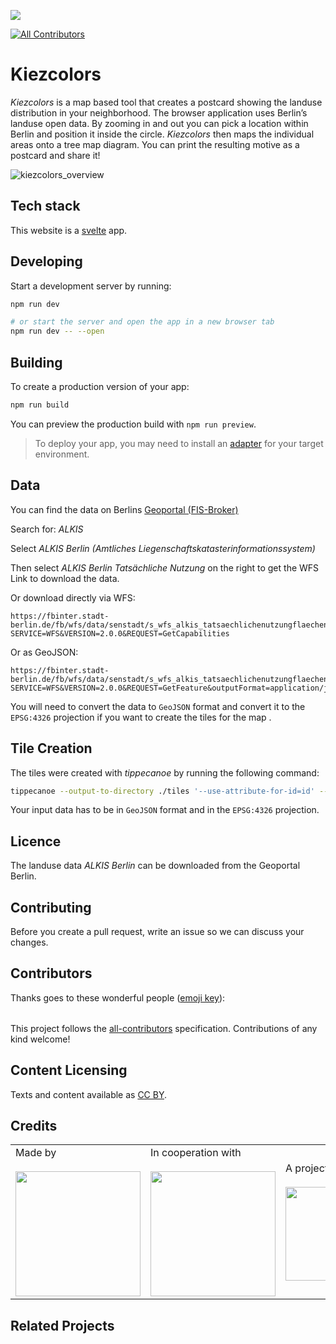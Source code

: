 ![](https://img.shields.io/badge/Built%20with%20%E2%9D%A4%EF%B8%8F-at%20Technologiestiftung%20Berlin-blue)

<!-- ALL-CONTRIBUTORS-BADGE:START - Do not remove or modify this section -->

[![All Contributors](https://img.shields.io/badge/all_contributors-0-orange.svg?style=flat-square)](#contributors-)

<!-- ALL-CONTRIBUTORS-BADGE:END -->

# Kiezcolors

*Kiezcolors* is a map based tool that creates a postcard showing the landuse distribution in your neighborhood. The browser application uses Berlin’s landuse open data. By zooming in and out you can pick a location within Berlin and position it inside the circle. *Kiezcolors* then maps the individual areas onto a tree map diagram. You can print the resulting motive as a postcard and share it!

![kiezcolors_overview](https://github.com/technologiestiftung/kiezcolors/assets/46717848/fc4b20c6-4485-4a53-aafd-19c2ce5633e0)


## Tech stack

This website is a [svelte](https://svelte.dev/) app.

## Developing

Start a development server by running:

```bash
npm run dev

# or start the server and open the app in a new browser tab
npm run dev -- --open
```

## Building

To create a production version of your app:

```bash
npm run build
```

You can preview the production build with `npm run preview`.

> To deploy your app, you may need to install an [adapter](https://kit.svelte.dev/docs/adapters) for your target environment.

## Data
You can find the data on Berlins [Geoportal (FIS-Broker)](https://fbinter.stadt-berlin.de/fb/)

Search for: *ALKIS*

Select *ALKIS Berlin (Amtliches Liegenschaftskatasterinformationssystem)*

Then select *ALKIS Berlin Tatsächliche Nutzung* on the right to get the WFS Link to download the data.

Or download directly via WFS: 

```
https://fbinter.stadt-berlin.de/fb/wfs/data/senstadt/s_wfs_alkis_tatsaechlichenutzungflaechen?SERVICE=WFS&VERSION=2.0.0&REQUEST=GetCapabilities
```

Or as GeoJSON:

```
https://fbinter.stadt-berlin.de/fb/wfs/data/senstadt/s_wfs_alkis_tatsaechlichenutzungflaechen?SERVICE=WFS&VERSION=2.0.0&REQUEST=GetFeature&outputFormat=application/json&TYPENAMES=fis:s_wfs_alkis_tatsaechlichenutzungflaechen
```


You will need to convert the data to ```GeoJSON``` format and convert it to the ```EPSG:4326``` projection if you want to create the tiles for the map . 
  
## Tile Creation

The tiles were created with *tippecanoe* by running the following command:

```bash
tippecanoe --output-to-directory ./tiles '--use-attribute-for-id=id' --no-tile-compression --force -B 13 '--minimum-zoom=10' '--maximum-zoom=13' ./alkis.geojson
```
Your input data has to be in ```GeoJSON``` format and in the ```EPSG:4326``` projection. 

## Licence

The landuse data *ALKIS Berlin* can be downloaded from the Geoportal Berlin.

## Contributing

Before you create a pull request, write an issue so we can discuss your changes.

## Contributors

Thanks goes to these wonderful people ([emoji key](https://allcontributors.org/docs/en/emoji-key)):

<!-- ALL-CONTRIBUTORS-LIST:START - Do not remove or modify this section -->
<!-- prettier-ignore-start -->
<!-- markdownlint-disable -->
<table>
  <tr>
  </tr>
</table>

<!-- markdownlint-restore -->
<!-- prettier-ignore-end -->

<!-- ALL-CONTRIBUTORS-LIST:END -->

This project follows the [all-contributors](https://github.com/all-contributors/all-contributors) specification. Contributions of any kind welcome!

## Content Licensing

Texts and content available as [CC BY](https://creativecommons.org/licenses/by/3.0/de/).

## Credits

<table>
  <tr>
        <td>
      Made by <a href="https://odis-berlin.de">
        <br />
        <br />
        <img width="200" src="https://logos.citylab-berlin.org/logo-odis-berlin.svg" />
      </a>
    </td>
    <td>
      In cooperation with <a href="https://citylab-berlin.org/de/start/">
        <br />
        <br />
        <img width="200" src="https://citylab-berlin.org/wp-content/uploads/2021/05/citylab-logo.svg" />
      </a>
    </td>
    <td>
      A project by <a href="https://www.technologiestiftung-berlin.de/">
        <br />
        <br />
        <img width="150" src="https://citylab-berlin.org/wp-content/uploads/2021/05/tsb.svg" />
      </a>
    </td>
    <td>
      Supported by <a href="https://www.berlin.de/rbmskzl/">
        <br />
        <br />
        <img width="80" src="https://citylab-berlin.org/wp-content/uploads/2021/12/B_RBmin_Skzl_Logo_DE_V_PT_RGB-300x200.png" />
      </a>
    </td>
  </tr>
</table>

## Related Projects
